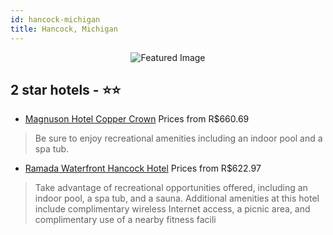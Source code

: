 ```yaml
---
id: hancock-michigan
title: Hancock, Michigan
---
```


<center><img src="https://i.travelapi.com/hotels/1000000/30000/24900/24858/fa45f670_z.jpg" alt="Featured Image" /></center>


##  2 star hotels - ⭐️⭐️

-    [Magnuson Hotel Copper Crown](https://us.hurb.com/hotels/hancock/magnuson-hotel-copper-crown-JNP-JP790745?cmp=18055) Prices from R$660.69
   > Be sure to enjoy recreational amenities including an indoor pool and a spa tub.
-    [Ramada Waterfront Hancock Hotel](https://us.hurb.com/hotels/hancock/ramada-waterfront-hancock-hotel-JNP-JP996176?cmp=18055) Prices from R$622.97
   > Take advantage of recreational opportunities offered, including an indoor pool, a spa tub, and a sauna. Additional amenities at this hotel include complimentary wireless Internet access, a picnic area, and complimentary use of a nearby fitness facili
